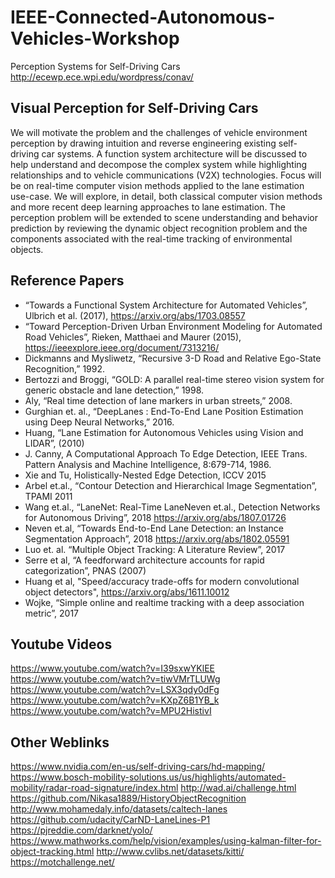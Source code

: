 # IEEE-Connected-Autonomous-Vehicles-Workshop
Perception Systems for Self-Driving Cars
http://ecewp.ece.wpi.edu/wordpress/conav/

## Visual Perception for Self-Driving Cars

We will motivate the problem and the challenges of vehicle environment perception by drawing intuition and reverse engineering existing self-driving car systems. A function system architecture will be discussed to help understand and decompose the complex system while highlighting relationships and to vehicle communications (V2X) technologies. Focus will be on real-time computer vision methods applied to the lane estimation use-case. We will explore, in detail, both classical computer vision methods and more recent deep learning approaches to lane estimation. The perception problem will be extended to scene understanding and behavior prediction by reviewing the dynamic object recognition problem and the components associated with the real-time tracking of environmental objects.

## Reference Papers
* “Towards a Functional System Architecture for Automated Vehicles”, Ulbrich et al. (2017), https://arxiv.org/abs/1703.08557  
* “Toward Perception-Driven Urban Environment Modeling for Automated Road Vehicles”, Rieken, Matthaei and Maurer (2015), https://ieeexplore.ieee.org/document/7313216/ 
* Dickmanns and Mysliwetz, “Recursive 3-D Road and Relative Ego-State Recognition,” 1992.
* Bertozzi and Broggi, “GOLD: A parallel real-time stereo vision system for generic obstacle and lane detection,” 1998.
* Aly, “Real time detection of lane markers in urban streets,” 2008.
* Gurghian et. al., “DeepLanes : End-To-End Lane Position Estimation using Deep Neural Networks,” 2016.
* Huang, “Lane Estimation for Autonomous Vehicles using Vision and LIDAR”, (2010)
* J. Canny, A Computational Approach To Edge Detection, IEEE Trans. Pattern Analysis and Machine Intelligence, 8:679-714, 1986. 
* Xie and Tu, Holistically-Nested Edge Detection, ICCV 2015
* Arbel et.al., “Contour Detection and Hierarchical Image Segmentation”, TPAMI 2011
* Wang et.al., “LaneNet: Real-Time LaneNeven et.al., Detection Networks for Autonomous Driving”, 2018 https://arxiv.org/abs/1807.01726
* Neven et.al, “Towards End-to-End Lane Detection: an Instance Segmentation Approach”, 2018 https://arxiv.org/abs/1802.05591 
* Luo et. al. “Multiple Object Tracking: A Literature Review”, 2017
* Serre et al, “A feedforward architecture accounts for rapid categorization”, PNAS (2007)
* Huang et al, "Speed/accuracy trade-offs for modern convolutional object detectors", https://arxiv.org/abs/1611.10012 
* Wojke, “Simple online and realtime tracking with a deep association metric”, 2017


## Youtube Videos
https://www.youtube.com/watch?v=I39sxwYKlEE 
https://www.youtube.com/watch?v=tiwVMrTLUWg
https://www.youtube.com/watch?v=LSX3qdy0dFg 
https://www.youtube.com/watch?v=KXpZ6B1YB_k 
https://www.youtube.com/watch?v=MPU2HistivI 


## Other Weblinks
https://www.nvidia.com/en-us/self-driving-cars/hd-mapping/ 
https://www.bosch-mobility-solutions.us/us/highlights/automated-mobility/radar-road-signature/index.html 
http://wad.ai/challenge.html 
https://github.com/Nikasa1889/HistoryObjectRecognition 
http://www.mohamedaly.info/datasets/caltech-lanes 
https://github.com/udacity/CarND-LaneLines-P1  
https://pjreddie.com/darknet/yolo/ 
https://www.mathworks.com/help/vision/examples/using-kalman-filter-for-object-tracking.html 
http://www.cvlibs.net/datasets/kitti/ 
https://motchallenge.net/ 

